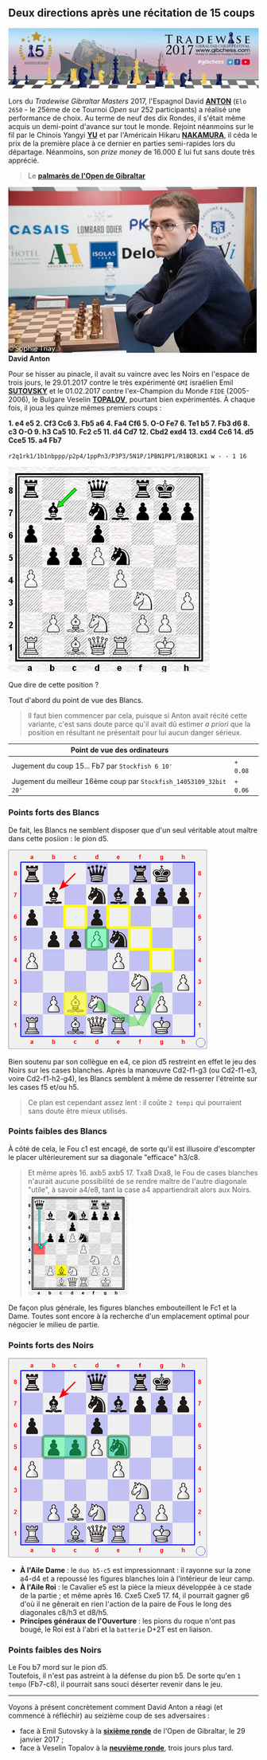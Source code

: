 ## Deux directions après une récitation de 15 coups

![](Logo_Gibraltar.jpg "Affiche de l'édition 2015 de l'Open de Gibraltar")

Lors du *Tradewise Gibraltar Masters* 2017, l'Espagnol David [**ANTON**][1] (`Elo 2650` - le 25ème de ce Tournoi *Open* sur 252 participants) a réalisé une performance de choix. Au terme de neuf des dix Rondes, il s'était même acquis un demi-point d'avance sur tout le monde. Rejoint néanmoins sur le fil par le Chinois Yangyi [**YU**][2] et par l'Américain Hikaru [**NAKAMURA**][3], il céda le prix de la première place à ce dernier en parties semi-rapides lors du départage. Néanmoins, son *prize money* de 16.000 £ lui fut sans doute très apprécié.

> Le [**palmarès de l'Open de Gibraltar**](https://bobjr-1.github.io/ChessAdventures/Gibraltar_2017/Palmares_Gibraltar.html)

![](Anton.jpg "Photo : &copy; Sophie Triay")  
**David Anton**

Pour se hisser au pinacle, il avait su vaincre avec les Noirs en l'espace de trois jours, le 29.01.2017 contre le très expérimenté `GMI` israélien Emil [**SUTOVSKY**][4] et le 01.02.2017 contre l'ex-Champion du Monde `FIDE` (2005-2006), le Bulgare Veselin [**TOPALOV**][5], pourtant bien expérimentés. &Agrave; chaque fois, il joua les quinze mêmes premiers coups :

**1. e4 e5 2. Cf3 Cc6 3. Fb5 a6 4. Fa4 Cf6 5. O-O Fe7 6. Te1 b5 7. Fb3 d6 8. c3 O-O 9. h3 Ca5 10. Fc2 c5 11. d4 Cd7 12. Cbd2 exd4 13. cxd4 Cc6 14. d5 Cce5 15. a4 Fb7**

`r2q1rk1/1b1nbppp/p2p4/1ppPn3/P3P3/5N1P/1PBN1PP1/R1BQR1K1 w - - 1 16`

![](Diag_00.png "diagramme - position atteinte après 15... Fb7 dans les parties Sutovsky-Anton et Topalov-Anton")

Que dire de cette position ?

Tout d'abord du point de vue des Blancs.

> Il faut bien commencer par cela, puisque si Anton avait récité cette variante, c'est sans doute parce qu'il avait dû estimer *a priori* que la position en résultant ne présentait pour lui aucun danger sérieux.

| Point de vue des ordinateurs | &nbsp; |
| --- | --- |
| Jugement du coup 15... Fb7 par `Stockfish 6 10'` | `+ 0.08` |
| Jugement du meilleur 16ème coup par `Stockfish_14053109_32bit 20'` | `+ 0.06` |

### Points forts des Blancs

De fait, les Blancs ne semblent disposer que d'un seul véritable atout maître dans cette posiion : le pion d5.

![](Diag_01a.png "diagramme - points forts & faibles des Blancs")

Bien soutenu par son collègue en e4, ce pion d5 restreint en effet le jeu des Noirs sur les cases blanches. Après la man&oelig;uvre Cd2-f1-g3 (ou Cd2-f1-e3, voire Cd2-f1-h2-g4), les Blancs semblent à même de resserrer l'étreinte sur les cases f5 et/ou h5.

> Ce plan est cependant assez lent : il coûte `2 tempi` qui pourraient sans doute être mieux utilisés.

### Points faibles des Blancs

&Agrave; côté de cela, le Fou c1 est encagé, de sorte qu'il est illusoire d'escompter le placer ultérieurement sur sa diagonale "efficace" h3/c8.

> Et même après 16. axb5 axb5 17. Txa8 Dxa8, le Fou de cases blanches n'aurait aucune possibilité de se rendre maître de l'autre diagonale "utile", à savoir a4/e8, tant la case a4 appartiendrait alors aux Noirs.  
> ![](Diag_01b.png "diagramme - analyse après 16. axb5 axb5 17. Txa8 Dxa8")

De façon plus générale, les figures blanches embouteillent le Fc1 et la Dame. Toutes sont encore à la recherche d'un emplacement optimal pour négocier le milieu de partie.

### Points forts des Noirs

![](Diag_01c.png "diagramme - points forts des Noirs")

* **&Agrave; l'Aile Dame** : le `duo b5-c5` est impressionnant : il rayonne sur la zone a4-d4 et a repoussé les figures blanches loin à l'intérieur de leur camp.
* **&Agrave; l'Aile Roi** : le Cavalier e5 est la pièce la mieux développée  à ce stade de la partie ; et même après 16. Cxe5 Cxe5 17. f4, il pourrait gagner g6 d'où il ne gênerait en rien l'action de la paire de Fous le long des diagonales c8/h3 et d8/h5.
* **Principes généraux de l'Ouverture** : les pions du roque n'ont pas bougé, le Roi est à l'abri et la `batterie` D+2T est en liaison.

### Points faibles des Noirs

Le Fou b7 mord sur le pion d5.  
Toutefois, il n'est pas astreint à la défense du pion b5. De sorte qu'en `1 tempo` (Fb7-c8), il pourrait sans souci déserter revenir dans le jeu.

-----

Voyons à présent concrètement comment David Anton a réagi (et commencé à réfléchir) au seizième coup de ses adversaires :

* face à Emil Sutovsky à la [**sixième ronde**][6] de l'Open de Gibraltar, le 29 janvier 2017 ;
* face à Veselin Topalov à la [**neuvième ronde**][7], trois jours plus tard.


[1]: https://fr.wikipedia.org/wiki/David_Ant%C3%B3n_Guijarro
[2]: https://en.wikipedia.org/wiki/Yu_Yangyi
[3]: https://en.wikipedia.org/wiki/Hikaru_Nakamura
[4]: https://en.wikipedia.org/wiki/Emil_Sutovsky
[5]: https://en.wikipedia.org/wiki/Veselin_Topalov
[6]: https://bobjr-1.github.io/ChessAdventures/Gibraltar_2017/Sutovsky.html
[7]: https://bobjr-1.github.io/ChessAdventures/Gibraltar_2017/Topalov.html
